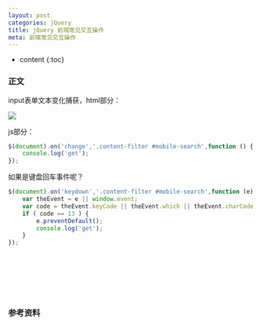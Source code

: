 ```yaml
---
layout: post
categories: jQuery
title: jQuery 前端常见交互操作
meta: 前端常见交互操作
---
```

* content
{:toc}

### 正文

input表单文本变化捕获，html部分：

![](http://s2.sinaimg.cn/mw690/001XbchKzy7gbH2JMrv81)

js部分：

```javascript
$(document).on('change','.content-filter #mobile-search',function () {
    console.log('get');
}); 
```

如果是键盘回车事件呢？

```javascript
$(document).on('keydown','.content-filter #mobile-search',function (e) {
    var theEvent = e || window.event;
    var code = theEvent.keyCode || theEvent.which || theEvent.charCode;
    if ( code == 13 ) {
        e.preventDefault();
        console.log('get');
    }
}); 
```



<br/><br/><br/><br/><br/>
### 参考资料 

